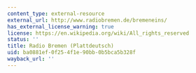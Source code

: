 ```yaml
---
content_type: external-resource
external_url: http://www.radiobremen.de/bremeneins/
has_external_license_warning: true
license: https://en.wikipedia.org/wiki/All_rights_reserved
status: ''
title: Radio Bremen (Plattdeutsch)
uid: ba0881ef-0f25-4f1e-90bb-0b5bca5b328f
wayback_url: ''
---
```

